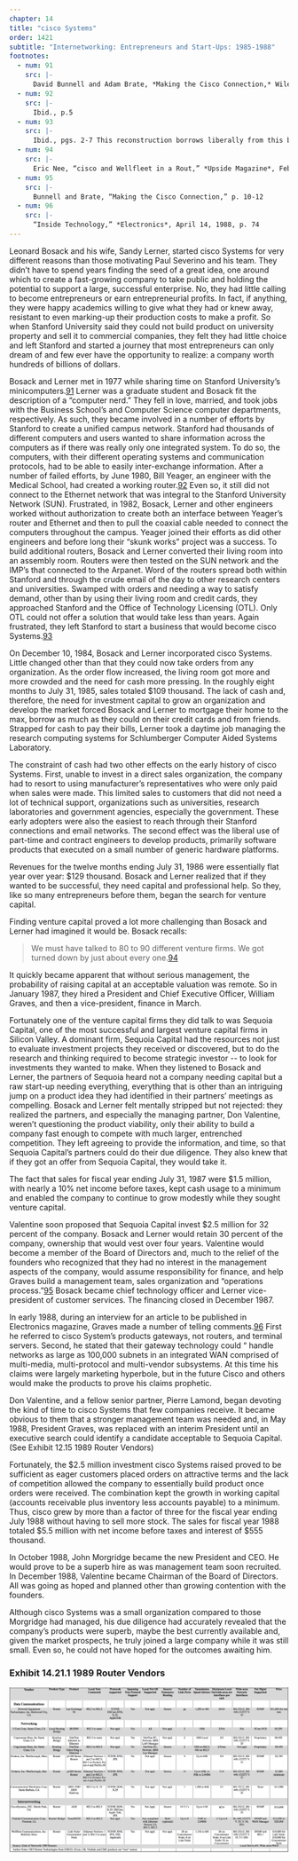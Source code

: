 ```yaml
---
chapter: 14
title: "cisco Systems"
order: 1421
subtitle: "Internetworking: Entrepreneurs and Start-Ups: 1985-1988"
footnotes:
  - num: 91
    src: |-
      David Bunnell and Adam Brate, *Making the Cisco Connection,* Wiley&Sons, Inc., 2000, p. 2
  - num: 92
    src: |-
      Ibid., p.5
  - num: 93
    src: |-
      Ibid., pgs. 2-7 This reconstruction borrows liberally from this book.
  - num: 94
    src: |-
      Eric Nee, “cisco and Wellfleet in a Rout,” *Upside Magazine*, Feb./Mar. 1991, p. 43
  - num: 95
    src: |-
      Bunnell and Brate, “Making the Cisco Connection,” p. 10-12
  - num: 96
    src: |-
      “Inside Technology,” *Electronics*, April 14, 1988, p. 74
---
```


Leonard Bosack and his wife, Sandy Lerner, started cisco Systems for very different reasons than those motivating Paul Severino and his team. They didn’t have to spend years finding the seed of a great idea, one around which to create a fast-growing company to take public and holding the potential to support a large, successful enterprise. No, they had little calling to become entrepreneurs or earn entrepreneurial profits. In fact, if anything, they were happy academics willing to give what they had or knew away, resistant to even marking-up their production costs to make a profit. So when Stanford University said they could not build product on university property and sell it to commercial companies, they felt they had little choice and left Stanford and started a journey that most entrepreneurs can only dream of and few ever have the opportunity to realize: a company worth hundreds of billions of dollars.

Bosack and Lerner met in 1977 while sharing time on Stanford University’s minicomputers.<a name="fnloc91" href="#fn91">91</a> Lerner was a graduate student and Bosack fit the description of a “computer nerd.” They fell in love, married, and took jobs with the Business School’s and Computer Science computer departments, respectively. As such, they became involved in a number of efforts by Stanford to create a unified campus network. Stanford had thousands of different computers and users wanted to share information across the computers as if there was really only one integrated system. To do so, the computers, with their different operating systems and communication protocols, had to be able to easily inter-exchange information. After a number of failed efforts, by June 1980, Bill Yeager, an engineer with the Medical School, had created a working router.<a name="fnloc92" href="#fn92">92</a>  Even so, it still did not connect to the Ethernet network that was integral to the Stanford University Network (SUN). Frustrated, in 1982, Bosack, Lerner and other engineers worked without authorization to create both an interface between Yeager’s router and Ethernet and then to pull the coaxial cable needed to connect the computers throughout the campus. Yeager joined their efforts as did other engineers and before long their “skunk works” project was a success. To build additional routers, Bosack and Lerner converted their living room into an assembly room. Routers were then tested on the SUN network and the IMP’s that connected to the Arpanet. Word of the routers spread both within Stanford and through the crude email of the day to other research centers and universities. Swamped with orders and needing a way to satisfy demand, other than by using their living room and credit cards, they approached Stanford and the Office of Technology Licensing (OTL). Only OTL could not offer a solution that would take less than years. Again frustrated, they left Stanford to start a business that would become cisco Systems.<a name="fnloc93" href="#fn93">93</a>

On December 10, 1984, Bosack and Lerner incorporated cisco Systems. Little changed other than that they could now take orders from any organization. As the order flow increased, the living room got more and more crowded and the need for cash more pressing. In the roughly eight months to July 31, 1985, sales totaled $109 thousand. The lack of cash and, therefore, the need for investment capital to grow an organization and develop the market forced Bosack and Lerner to mortgage their home to the max, borrow as much as they could on their credit cards and from friends. Strapped for cash to pay their bills, Lerner took a daytime job managing the research computing systems for Schlumberger Computer Aided Systems Laboratory.

The constraint of cash had two other effects on the early history of cisco Systems. First, unable to invest in a direct sales organization, the company had to resort to using manufacturer’s representatives who were only paid when sales were made. This limited sales to customers that did not need a lot of technical support, organizations such as universities, research laboratories and government agencies, especially the government. These early adopters were also the easiest to reach through their Stanford connections and email networks. The second effect was the liberal use of part-time and contract engineers to develop products, primarily software products that executed on a small number of generic hardware platforms.

Revenues for the twelve months ending July 31, 1986 were essentially flat year over year: $129 thousand. Bosack and Lerner realized that if they wanted to be successful, they need capital and professional help. So they, like so many entrepreneurs before them, began the search for venture capital.

Finding venture capital proved a lot more challenging than Bosack and Lerner had imagined it would be. Bosack recalls:

>We must have talked to 80 to 90 different venture firms. We got turned down by just about every one.<a name="fnloc94" href="#fn94">94</a>

It quickly became apparent that without serious management, the probability of raising capital at an acceptable valuation was remote. So in January 1987, they hired a President and Chief Executive Officer, William Graves, and then a vice-president, finance in March.

Fortunately one of the venture capital firms they did talk to was Sequoia Capital, one of the most successful and largest venture capital firms in Silicon Valley. A dominant firm, Sequoia Capital had the resources not just to evaluate investment projects they received or discovered, but to do the research and thinking required to become strategic investor -- to look for investments they wanted to make. When they listened to Bosack and Lerner, the partners of Sequoia heard not a company needing capital but a raw start-up needing everything, everything that is other than an intriguing jump on a product idea they had identified in their partners’ meetings as compelling. Bosack and Lerner felt mentally stripped but not rejected: they realized the partners, and especially the managing partner, Don Valentine, weren’t questioning the product viability, only their ability to build a company fast enough to compete with much larger, entrenched competition. They left agreeing to provide the information, and time, so that Sequoia Capital’s partners could do their due diligence. They also knew that if they got an offer from Sequoia Capital, they would take it.

The fact that sales for fiscal year ending July 31, 1987 were $1.5 million, with nearly a 10% net income before taxes, kept cash usage to a minimum and enabled the company to continue to grow modestly while they sought venture capital.

Valentine soon proposed that Sequoia Capital invest $2.5 million for 32 percent of the company. Bosack and Lerner would retain 30 percent of the company, ownership that would vest over four years. Valentine would become a member of the Board of Directors and, much to the relief of the founders who recognized that they had no interest in the management aspects of the company, would assume responsibility for finance, and help Graves build a management team, sales organization and “operations process.”<a name="fnloc95" href="#fn95">95</a>  Bosack became chief technology officer and Lerner vice-president of customer services. The financing closed in December 1987.

In early 1988, during an interview for an article to be published in Electronics magazine, Graves made a number of telling comments.<a name="fnloc96" href="#fn96">96</a>  First he referred to cisco System’s products gateways, not routers, and terminal servers. Second, he stated that their gateway technology could “ handle networks as large as 100,000 subnets in an integrated WAN comprised of multi-media, multi-protocol and multi-vendor subsystems. At this time his claims were largely marketing hyperbole, but in the future Cisco and others would make the products to prove his claims prophetic.

Don Valentine, and a fellow senior partner, Pierre Lamond, began devoting the kind of time to cisco Systems that few companies receive. It became obvious to them that a stronger management team was needed and, in May 1988, President Graves, was replaced with an interim President until an executive search could identify a candidate acceptable to Sequoia Capital. (See Exhibit 12.15 1989 Router Vendors)

Fortunately, the $2.5 million investment cisco Systems raised proved to be sufficient as eager customers placed orders on attractive terms and the lack of competition allowed the company to essentially build product once orders were received. The combination kept the growth in working capital (accounts receivable plus inventory less accounts payable) to a minimum. Thus, cisco grew by more than a factor of three for the fiscal year ending July 1988 without having to sell more stock. The sales for fiscal year 1988 totaled $5.5 million with net income before taxes and interest of $555 thousand.

In October 1988, John Morgridge became the new President and CEO. He would prove to be a superb hire as was management team soon recruited. In December 1988, Valentine became Chairman of the Board of Directors. All was going as hoped and planned other than growing contention with the founders.

Although cisco Systems was a small organization compared to those Morgridge had managed, his due diligence had accurately revealed that the company’s products were superb, maybe the best currently available and, given the market prospects, he truly joined a large company while it was still small. Even so, he could not have hoped for the outcomes awaiting him.

### Exhibit 14.21.1  1989 Router Vendors

![table of 1989 Router Vendors](/assets/img/ex_14.21.1_router_vendors_1989.png)
